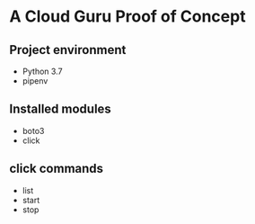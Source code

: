 # A Cloud Guru Proof of Concept

## Project environment
- Python 3.7
- pipenv 

## Installed modules
- boto3 
- click


## click commands
- list
- start
- stop
